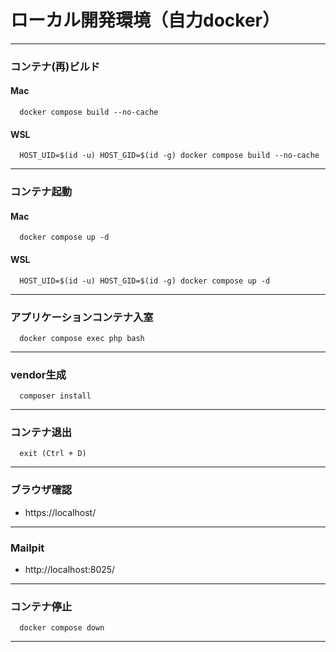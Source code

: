 # ローカル開発環境（自力docker）

---
### コンテナ(再)ビルド
#### Mac
```shell
  docker compose build --no-cache
```
#### WSL
```shell
  HOST_UID=$(id -u) HOST_GID=$(id -g) docker compose build --no-cache
```
---
### コンテナ起動
#### Mac
```shell
  docker compose up -d
```
#### WSL
```shell
  HOST_UID=$(id -u) HOST_GID=$(id -g) docker compose up -d
```
---
### アプリケーションコンテナ入室
```shell
  docker compose exec php bash
```
---
### vendor生成
```shell
  composer install
```
---
### コンテナ退出
```
  exit (Ctrl + D)
```
---
### ブラウザ確認
- https://localhost/
---
### Mailpit
- http://localhost:8025/
---
### コンテナ停止
```shell
  docker compose down
```
---
